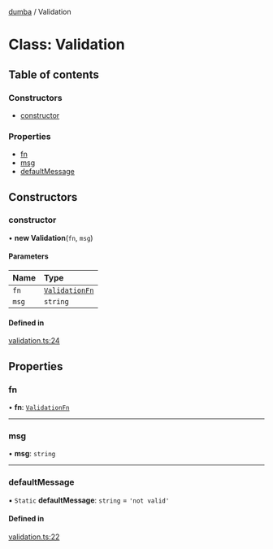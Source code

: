 [dumba](../README.md) / Validation

# Class: Validation

## Table of contents

### Constructors

- [constructor](Validation.md#constructor)

### Properties

- [fn](Validation.md#fn)
- [msg](Validation.md#msg)
- [defaultMessage](Validation.md#defaultmessage)

## Constructors

### constructor

• **new Validation**(`fn`, `msg`)

#### Parameters

| Name | Type |
| :------ | :------ |
| `fn` | [`ValidationFn`](../README.md#validationfn) |
| `msg` | `string` |

#### Defined in

[validation.ts:24](https://github.com/ivandotv/dumba/blob/2d807dc/packages/dumba/src/validation.ts#L24)

## Properties

### fn

• **fn**: [`ValidationFn`](../README.md#validationfn)

___

### msg

• **msg**: `string`

___

### defaultMessage

▪ `Static` **defaultMessage**: `string` = `'not valid'`

#### Defined in

[validation.ts:22](https://github.com/ivandotv/dumba/blob/2d807dc/packages/dumba/src/validation.ts#L22)
